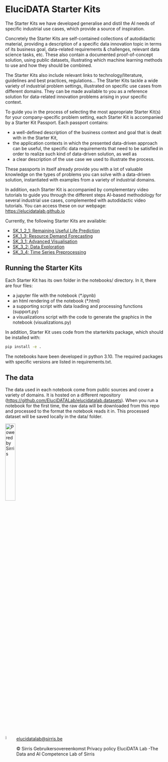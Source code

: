 # EluciDATA Starter Kits

The Starter Kits we have developed generalise and distil the AI needs of specific industrial use cases, which provide a source of inspiration.

Concretely the Starter Kits are self-contained collections of autodidactic material, providing a description of a specific data innovation topic in terms of its business goal, data-related requirements & challenges, relevant data science tasks, etc. These also contain a documented proof-of-concept solution, using public datasets, illustrating which machine learning methods to use and how they should be combined.

The Starter Kits also include relevant links to technology/literature, guidelines and best practices, regulations…
The Starter Kits tackle a wide variety of industrial problem settings, illustrated on specific use cases from different domains. They can be made available to you as a reference solution for data-related innovation problems arising in your specific context.

To guide you in the process of selecting the most appropriate Starter Kit(s) for your company-specific problem setting, each Starter Kit is accompanied by a Starter Kit Passport. Each passport contains:

- a well-defined description of the business context and goal that is dealt with in the Starter Kit,
- the application contexts in which the presented data-driven approach can be useful,
the specific data requirements that need to be satisfied in order to realize such kind of data-driven solution, as well as
- a clear description of the use case we used to illustrate the process.

These passports in itself already provide you with a lot of valuable knowledge on the types of problems you can solve with a data-driven solution, instantiated with examples from a variety of industrial domains.

In addition, each Starter Kit is accompanied by complementary video tutorials to guide you through the different steps AI-based methodology for several industrial use cases, complemented with autodidactic video tutorials. You can access these on our webpage: https://elucidatalab.github.io

Currently, the following Starter Kits are available:
- [SK_1_2_1: Remaining Useful Life Prediction](notebooks/SK_1_2_1_Remaining_Useful_Life_Prediction)
- [SK_1_3: Resource Demand Forecasting](notebooks/SK_1_3_Resource_Demand_Forecasting)
- [SK_3_1: Advanced Visualisation](notebooks/SK_3_1_Advanced_Visualisation)
- [SK_3_2: Data Exploration](notebooks/SK_3_2_Data_Exploration)
- [SK_3_4: Time Series Preprocessing](notebooks/SK_3_4_Time_Series_Preprocessing)

## Running the Starter Kits
Each Starter Kit has its own folder in the notebooks/ directory. In it, there are four files:
- a jupyter file with the notebook (*.ipynb)
- an html rendering of the notebook (*.html)
- a supporting script with data loading and processing functions (support.py)
- a visualizations script with the code to generate the graphics in the notebook (visualizations.py)

In addition, Starter Kit uses code from the starterkits package, which should be installed with:

``` bash
pip install -e .
```

The notebooks have been developed in python 3.10. The required packages with specific versions are listed in requirements.txt.

## The data
The data used in each notebook come from public sources and cover a variety of domains. It is hosted on a different repository (https://github.com/EluciDATALab/elucidatalab.datasets). When you run a notebook for the first time, the raw data will be downloaded from this repo and processed to the format the notebook reads it in. This processed dataset will be saved locally in the data/ folder.
<i class="fa fa-envelope"></i>


<img src="img/PoweredBySirris.png"
    width="25%"
     alt="Powered by Sirris" />

<img src="img/email.png"
    width="5%"
     alt="Powered by Sirris"
     style="float: left; margin-right: 10px;" />
elucidatalab@sirris.be

© Sirris Gebruikersovereenkomst Privacy policy
EluciDATA Lab -The Data and AI Competence Lab of Sirris
